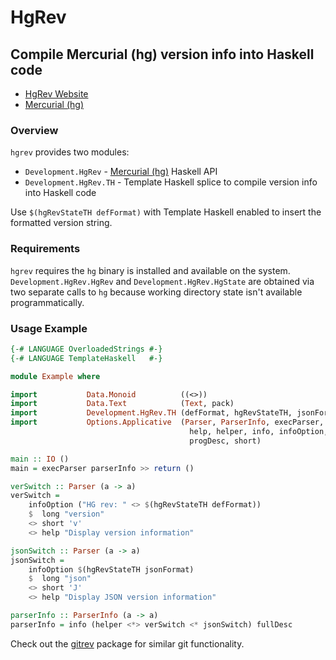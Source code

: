 # HgRev

## Compile Mercurial (hg) version info into Haskell code

- [HgRev Website](https://github.com/LukeHoersten/hgrev)
- [Mercurial (hg)](https://mercurial.selenic.com)

### Overview

`hgrev` provides two modules:
- `Development.HgRev` -
  [Mercurial (hg)](https://mercurial.selenic.com) Haskell API
- `Development.HgRev.TH` - Template Haskell splice to compile version
  info into Haskell code

Use `$(hgRevStateTH defFormat)` with Template Haskell enabled to
insert the formatted version string.

### Requirements

`hgrev` requires the `hg` binary is installed and available on the
system.  `Development.HgRev.HgRev` and `Development.HgRev.HgState` are
obtained via two separate calls to `hg` because working directory
state isn't available programmatically.

### Usage Example

```haskell
{-# LANGUAGE OverloadedStrings #-}
{-# LANGUAGE TemplateHaskell   #-}

module Example where

import           Data.Monoid          ((<>))
import           Data.Text            (Text, pack)
import           Development.HgRev.TH (defFormat, hgRevStateTH, jsonFormat)
import           Options.Applicative  (Parser, ParserInfo, execParser, fullDesc,
                                        help, helper, info, infoOption, long,
                                        progDesc, short)

main :: IO ()
main = execParser parserInfo >> return ()

verSwitch :: Parser (a -> a)
verSwitch =
    infoOption ("HG rev: " <> $(hgRevStateTH defFormat))
    $  long "version"
    <> short 'v'
    <> help "Display version information"

jsonSwitch :: Parser (a -> a)
jsonSwitch =
    infoOption $(hgRevStateTH jsonFormat)
    $  long "json"
    <> short 'J'
    <> help "Display JSON version information"

parserInfo :: ParserInfo (a -> a)
parserInfo = info (helper <*> verSwitch <* jsonSwitch) fullDesc
```

Check out the [gitrev](https://hackage.haskell.org/package/gitrev)
package for similar git functionality.
